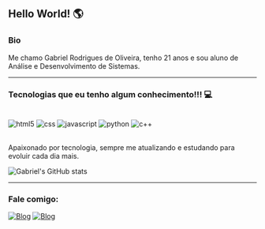 ## Hello World! 🌎

### Bio 
Me chamo Gabriel Rodrigues de Oliveira, tenho 21 anos e sou aluno de Análise e Desenvolvimento de Sistemas.

<hr>

### Tecnologias que eu tenho algum conhecimento!!! 💻

<div style="display: inline_block"><br>
    <img align="center" alt="html5" src="https://img.shields.io/badge/HTML5-E34F26?style=for-the-badge&logo=html5&logoColor=white">
    <img align="center" alt="css" src="https://img.shields.io/badge/CSS3-1572B6?style=for-the-badge&logo=css3&logoColor=white">
    <img align="center" alt="javascript" src="https://img.shields.io/badge/JavaScript-F7DF1E?style=for-the-badge&logo=javascript&logoColor=white">
    <img align="center" alt="python" src="https://img.shields.io/badge/Python-14354C?style=for-the-badge&logo=python&logoColor=white">
    <img align="center" alt="c++" src="https://img.shields.io/badge/C%2B%2B-00599C?style=for-the-badge&logo=c%2B%2B&logoColor=white">
</div><br>

Apaixonado por tecnologia, sempre me atualizando e estudando para evoluir cada dia mais.

![Gabriel's GitHub stats](https://github-readme-stats.vercel.app/api?username=GabRodrigues23&show_icons=true&theme=tokyonight)

<hr>

### Fale comigo:

[![Blog](https://img.shields.io/badge/WhatsApp-25D366?style=for-the-badge&logo=whatsapp&logoColor=white)](https://wa.me/5515998519914)
[![Blog](https://img.shields.io/badge/LinkedIn-0077B5?style=for-the-badge&logo=linkedin&logoColor=white)](https://www.linkedin.com/in/gabriel-rodrigues-de-oliveira-33104b251/)
